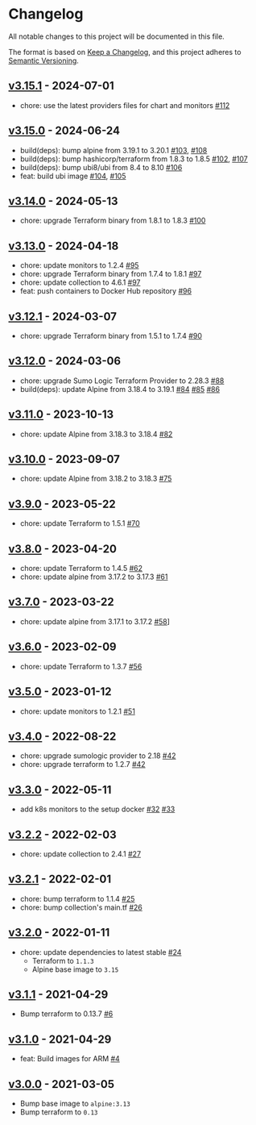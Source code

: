 # Changelog

All notable changes to this project will be documented in this file.

The format is based on [Keep a Changelog](https://keepachangelog.com/en/1.0.0/),
and this project adheres to [Semantic Versioning](https://semver.org/spec/v2.0.0.html).

## [v3.15.1] - 2024-07-01

- chore: use the latest providers files for chart and monitors [#112]

[v3.15.1]: https://github.com/SumoLogic/sumologic-kubernetes-setup/releases/v3.15.1
[#112]: https://github.com/SumoLogic/sumologic-kubernetes-setup/pull/112

## [v3.15.0] - 2024-06-24

- build(deps): bump alpine from 3.19.1 to 3.20.1 [#103], [#108]
- build(deps): bump hashicorp/terraform from 1.8.3 to 1.8.5 [#102], [#107]
- build(deps): bump ubi8/ubi from 8.4 to 8.10 [#106]
- feat: build ubi image [#104], [#105]

[#102]: https://github.com/SumoLogic/sumologic-kubernetes-setup/pull/102
[#103]: https://github.com/SumoLogic/sumologic-kubernetes-setup/pull/103
[#104]: https://github.com/SumoLogic/sumologic-kubernetes-setup/pull/104
[#105]: https://github.com/SumoLogic/sumologic-kubernetes-setup/pull/105
[#106]: https://github.com/SumoLogic/sumologic-kubernetes-setup/pull/106
[#107]: https://github.com/SumoLogic/sumologic-kubernetes-setup/pull/107
[#108]: https://github.com/SumoLogic/sumologic-kubernetes-setup/pull/108
[v3.15.0]: https://github.com/SumoLogic/sumologic-kubernetes-setup/releases/v3.15.0

## [v3.14.0] - 2024-05-13

- chore: upgrade Terraform binary from 1.8.1 to 1.8.3 [#100]

[#100]: https://github.com/SumoLogic/sumologic-kubernetes-setup/pull/100
[v3.14.0]: https://github.com/SumoLogic/sumologic-kubernetes-setup/releases/v3.14.0

## [v3.13.0] - 2024-04-18

- chore: update monitors to 1.2.4 [#95]
- chore: upgrade Terraform binary from 1.7.4 to 1.8.1 [#97]
- chore: update collection to 4.6.1 [#97]
- feat: push containers to Docker Hub repository [#96]

[#95]: https://github.com/SumoLogic/sumologic-kubernetes-setup/pull/95
[#96]: https://github.com/SumoLogic/sumologic-kubernetes-setup/pull/96
[#97]: https://github.com/SumoLogic/sumologic-kubernetes-setup/pull/97
[v3.13.0]: https://github.com/SumoLogic/sumologic-kubernetes-setup/releases/v3.13.0

## [v3.12.1] - 2024-03-07

- chore: upgrade Terraform binary from 1.5.1 to 1.7.4 [#90]

[#90]: https://github.com/SumoLogic/sumologic-kubernetes-setup/pull/90
[v3.12.1]: https://github.com/SumoLogic/sumologic-kubernetes-setup/releases/v3.12.1

## [v3.12.0] - 2024-03-06

- chore: upgrade Sumo Logic Terraform Provider to 2.28.3 [#88]
- build(deps): update Alpine from 3.18.4 to 3.19.1 [#84] [#85] [#86]

[#84]: https://github.com/SumoLogic/sumologic-kubernetes-setup/pull/84
[#85]: https://github.com/SumoLogic/sumologic-kubernetes-setup/pull/85
[#86]: https://github.com/SumoLogic/sumologic-kubernetes-setup/pull/86
[#88]: https://github.com/SumoLogic/sumologic-kubernetes-setup/pull/88
[v3.12.0]: https://github.com/SumoLogic/sumologic-kubernetes-setup/releases/v3.12.0

## [v3.11.0] - 2023-10-13

- chore: update Alpine from 3.18.3 to 3.18.4 [#82]

[#82]: https://github.com/SumoLogic/sumologic-kubernetes-setup/pull/82
[v3.11.0]: https://github.com/SumoLogic/sumologic-kubernetes-setup/releases/v3.11.0

## [v3.10.0] - 2023-09-07

- chore: update Alpine from 3.18.2 to 3.18.3 [#75]

[v3.10.0]: https://github.com/SumoLogic/sumologic-kubernetes-setup/releases/v3.10.0
[#75]: https://github.com/SumoLogic/sumologic-kubernetes-setup/pull/75

## [v3.9.0] - 2023-05-22

- chore: update Terraform to 1.5.1 [#70]

[v3.9.0]: https://github.com/SumoLogic/sumologic-kubernetes-setup/releases/v3.9.0
[#70]: https://github.com/SumoLogic/sumologic-kubernetes-setup/pull/70

## [v3.8.0] - 2023-04-20

- chore: update Terraform to 1.4.5 [#62]
- chore: update alpine from 3.17.2 to 3.17.3 [#61]

[v3.8.0]: https://github.com/SumoLogic/sumologic-kubernetes-setup/releases/v3.8.0
[#61]: https://github.com/SumoLogic/sumologic-kubernetes-setup/pull/61
[#62]: https://github.com/SumoLogic/sumologic-kubernetes-setup/pull/62

## [v3.7.0] - 2023-03-22

- chore: update alpine from 3.17.1 to 3.17.2 [#58]]

[v3.7.0]: https://github.com/SumoLogic/sumologic-kubernetes-setup/releases/v3.7.0
[#58]: https://github.com/SumoLogic/sumologic-kubernetes-setup/pull/58

## [v3.6.0] - 2023-02-09

- chore: update Terraform to 1.3.7 [#56]

[v3.6.0]: https://github.com/SumoLogic/sumologic-kubernetes-setup/releases/v3.6.0
[#56]: https://github.com/SumoLogic/sumologic-kubernetes-setup/pull/56

## [v3.5.0] - 2023-01-12

- chore: update monitors to 1.2.1 [#51]

[v3.5.0]: https://github.com/SumoLogic/sumologic-kubernetes-setup/releases/v3.5.0
[#51]: https://github.com/SumoLogic/sumologic-kubernetes-setup/pull/51

## [v3.4.0] - 2022-08-22

- chore: upgrade sumologic provider to 2.18 [#42]
- chore: upgrade terraform to 1.2.7 [#42]

[v3.4.0]: https://github.com/SumoLogic/sumologic-kubernetes-setup/releases/v3.4.0
[#42]: https://github.com/SumoLogic/sumologic-kubernetes-setup/pull/42

## [v3.3.0] - 2022-05-11

- add k8s monitors to the setup docker [#32] [#33]

[v3.3.0]: https://github.com/SumoLogic/sumologic-kubernetes-setup/releases/v3.3.0
[#32]: https://github.com/SumoLogic/sumologic-kubernetes-setup/pull/32
[#33]: https://github.com/SumoLogic/sumologic-kubernetes-setup/pull/33

## [v3.2.2] - 2022-02-03

- chore: update collection to 2.4.1 [#27]

[v3.2.2]: https://github.com/SumoLogic/sumologic-kubernetes-setup/releases/v3.2.2
[#27]: https://github.com/SumoLogic/sumologic-kubernetes-setup/pull/27

## [v3.2.1] - 2022-02-01

- chore: bump terraform to 1.1.4 [#25]
- chore: bump collection's main.tf [#26]

[v3.2.1]: https://github.com/SumoLogic/sumologic-kubernetes-setup/releases/v3.2.1
[#25]: https://github.com/SumoLogic/sumologic-kubernetes-setup/pull/25
[#26]: https://github.com/SumoLogic/sumologic-kubernetes-setup/pull/26

## [v3.2.0] - 2022-01-11

- chore: update dependencies to latest stable [#24]
  - Terraform to `1.1.3`
  - Alpine base image to `3.15`

[v3.2.0]: https://github.com/SumoLogic/sumologic-kubernetes-setup/releases/v3.2.0
[#24]: https://github.com/SumoLogic/sumologic-kubernetes-setup/pull/24

## [v3.1.1] - 2021-04-29

- Bump terraform to 0.13.7 [#6]

[v3.1.1]: https://github.com/SumoLogic/sumologic-kubernetes-setup/releases/v3.1.1
[#6]: https://github.com/SumoLogic/sumologic-kubernetes-setup/pull/6

## [v3.1.0] - 2021-04-29

- feat: Build images for ARM [#4]

[v3.1.0]: https://github.com/SumoLogic/sumologic-kubernetes-setup/releases/v3.1.0
[#4]: https://github.com/SumoLogic/sumologic-kubernetes-setup/pull/4

## [v3.0.0] - 2021-03-05

- Bump base image to `alpine:3.13`
- Bump terraform to `0.13`

[v3.0.0]: https://github.com/SumoLogic/sumologic-kubernetes-setup/releases/v3.0.0
